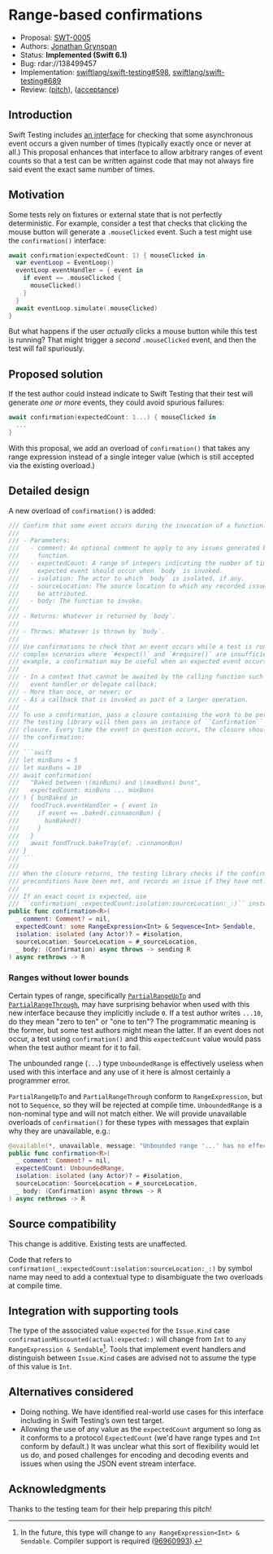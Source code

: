 # Range-based confirmations

* Proposal: [SWT-0005](0005-ranged-confirmations.md)
* Authors: [Jonathan Grynspan](https://github.com/grynspan)
* Status: **Implemented (Swift 6.1)**
* Bug: rdar://138499457
* Implementation: [swiftlang/swift-testing#598](https://github.com/swiftlang/swift-testing/pull/598), [swiftlang/swift-testing#689](https://github.com/swiftlang/swift-testing/pull689)
* Review: ([pitch](https://forums.swift.org/t/pitch-range-based-confirmations/74589)),
  ([acceptance](https://forums.swift.org/t/pitch-range-based-confirmations/74589/7))

## Introduction

Swift Testing includes [an interface](https://swiftpackageindex.com/swiftlang/swift-testing/main/documentation/testing/confirmation(_:expectedcount:isolation:sourcelocation:_:))
for checking that some asynchronous event occurs a given number of times
(typically exactly once or never at all.) This proposal enhances that interface
to allow arbitrary ranges of event counts so that a test can be written against
code that may not always fire said event the exact same number of times.

## Motivation

Some tests rely on fixtures or external state that is not perfectly
deterministic. For example, consider a test that checks that clicking the mouse
button will generate a `.mouseClicked` event. Such a test might use the
`confirmation()` interface:

```swift
await confirmation(expectedCount: 1) { mouseClicked in
  var eventLoop = EventLoop()
  eventLoop.eventHandler = { event in
    if event == .mouseClicked {
      mouseClicked()
    }
  }
  await eventLoop.simulate(.mouseClicked)
}
```

But what happens if the user _actually_ clicks a mouse button while this test is
running? That might trigger a _second_ `.mouseClicked` event, and then the test
will fail spuriously.

## Proposed solution

If the test author could instead indicate to Swift Testing that their test will
generate _one or more_ events, they could avoid spurious failures:

```swift
await confirmation(expectedCount: 1...) { mouseClicked in
  ...
}
```

With this proposal, we add an overload of `confirmation()` that takes any range
expression instead of a single integer value (which is still accepted via the
existing overload.)

## Detailed design

A new overload of `confirmation()` is added:

```swift
/// Confirm that some event occurs during the invocation of a function.
///
/// - Parameters:
///   - comment: An optional comment to apply to any issues generated by this
///     function.
///   - expectedCount: A range of integers indicating the number of times the
///     expected event should occur when `body` is invoked.
///   - isolation: The actor to which `body` is isolated, if any.
///   - sourceLocation: The source location to which any recorded issues should
///     be attributed.
///   - body: The function to invoke.
///
/// - Returns: Whatever is returned by `body`.
///
/// - Throws: Whatever is thrown by `body`.
///
/// Use confirmations to check that an event occurs while a test is running in
/// complex scenarios where `#expect()` and `#require()` are insufficient. For
/// example, a confirmation may be useful when an expected event occurs:
///
/// - In a context that cannot be awaited by the calling function such as an
///   event handler or delegate callback;
/// - More than once, or never; or
/// - As a callback that is invoked as part of a larger operation.
///
/// To use a confirmation, pass a closure containing the work to be performed.
/// The testing library will then pass an instance of ``Confirmation`` to the
/// closure. Every time the event in question occurs, the closure should call
/// the confirmation:
///
/// ```swift
/// let minBuns = 5
/// let maxBuns = 10
/// await confirmation(
///   "Baked between \(minBuns) and \(maxBuns) buns",
///   expectedCount: minBuns ... maxBuns
/// ) { bunBaked in
///   foodTruck.eventHandler = { event in
///     if event == .baked(.cinnamonBun) {
///       bunBaked()
///     }
///   }
///   await foodTruck.bakeTray(of: .cinnamonBun)
/// }
/// ```
///
/// When the closure returns, the testing library checks if the confirmation's
/// preconditions have been met, and records an issue if they have not.
///
/// If an exact count is expected, use
/// ``confirmation(_:expectedCount:isolation:sourceLocation:_:)`` instead.
public func confirmation<R>(
  _ comment: Comment? = nil,
  expectedCount: some RangeExpression<Int> & Sequence<Int> Sendable,
  isolation: isolated (any Actor)? = #isolation,
  sourceLocation: SourceLocation = #_sourceLocation,
  _ body: (Confirmation) async throws -> sending R
) async rethrows -> R
```

### Ranges without lower bounds

Certain types of range, specifically [`PartialRangeUpTo`](https://developer.apple.com/documentation/swift/partialrangeupto)
and [`PartialRangeThrough`](https://developer.apple.com/documentation/swift/partialrangethrough),
may have surprising behavior when used with this new interface because they
implicitly include `0`. If a test author writes `...10`, do they mean "zero to
ten" or "one to ten"? The programmatic meaning is the former, but some test
authors might mean the latter. If an event does not occur, a test using
`confirmation()` and this `expectedCount` value would pass when the test author
meant for it to fail.

The unbounded range (`...`) type `UnboundedRange` is effectively useless when
used with this interface and any use of it here is almost certainly a programmer
error.

`PartialRangeUpTo` and `PartialRangeThrough` conform to `RangeExpression`, but
not to `Sequence`, so they will be rejected at compile time. `UnboundedRange` is
a non-nominal type and will not match either. We will provide unavailable
overloads of `confirmation()` for these types with messages that explain why
they are unavailable, e.g.:

```swift
@available(*, unavailable, message: "Unbounded range '...' has no effect when used with a confirmation.")
public func confirmation<R>(
  _ comment: Comment? = nil,
  expectedCount: UnboundedRange,
  isolation: isolated (any Actor)? = #isolation,
  sourceLocation: SourceLocation = #_sourceLocation,
  _ body: (Confirmation) async throws -> R
) async rethrows -> R
```

## Source compatibility

This change is additive. Existing tests are unaffected.

Code that refers to `confirmation(_:expectedCount:isolation:sourceLocation:_:)`
by symbol name may need to add a contextual type to disambiguate the two
overloads at compile time.

## Integration with supporting tools

The type of the associated value `expected` for the `Issue.Kind` case
`confirmationMiscounted(actual:expected:)` will change from `Int` to
`any RangeExpression & Sendable`[^1]. Tools that implement event handlers and
distinguish between `Issue.Kind` cases are advised not to assume the type of
this value is `Int`.

## Alternatives considered

- Doing nothing. We have identified real-world use cases for this interface
  including in Swift Testing’s own test target.
- Allowing the use of any value as the `expectedCount` argument so long as it
  conforms to a protocol `ExpectedCount` (we'd have range types and `Int`
  conform by default.) It was unclear what this sort of flexibility would let
  us do, and posed challenges for encoding and decoding events and issues when
  using the JSON event stream interface.

## Acknowledgments

Thanks to the testing team for their help preparing this pitch!

[^1]: In the future, this type will change to
      `any RangeExpression<Int> & Sendable`. Compiler support is required
      ([96960993](rdar://96960993)).

